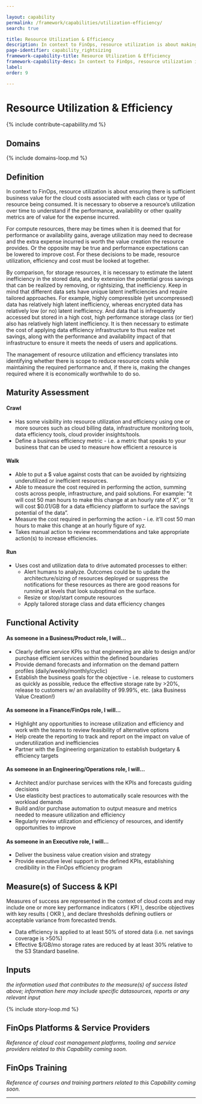 ```yaml
---

layout: capability
permalink: /framework/capabilities/utilization-efficiency/
search: true

title: Resource Utilization & Efficiency
description: In context to FinOps, resource utilization is about making sure you are getting sufficient business value for the cost. It is necessary to observe a resource's utilization over time to understand if the performance, availability or other quality metrics are of value for the expense incurred.
page-identifier: capability_rightsizing
framework-capability-title: Resource Utilization & Efficiency
framework-capability-desc: In context to FinOps, resource utilization is about making sure you are getting sufficient business value for the cost. It is necessary to observe a resource's utilization over time to understand if the performance, availability or other quality metrics are of value for the expense incurred.
label:
order: 9

---
```


# Resource Utilization & Efficiency

{% include contribute-capabiility.md %}

## Domains
<!-- _x-ref to the FinOps Domain(s) to which this Capability corresponds_ -->
{% include domains-loop.md %}


## Definition
In context to FinOps, resource utilization is about ensuring there is sufficient business value for the cloud costs associated with each class or type of resource being consumed. It is necessary to observe a resource’s utilization over time to understand if the performance, availability or other quality metrics are of value for the expense incurred.


For compute resources, there may be times when it is deemed that for performance or availability gains, average utilization may need to decrease and the extra expense incurred is worth the value creation the resource provides. Or the opposite may be true and performance expectations can be lowered to improve cost. For these decisions to be made, resource utilization, efficiency and cost must be looked at together.


By comparison, for storage resources, it is necessary to estimate the latent inefficiency in the stored data, and by extension the potential gross savings that can be realized by removing, or rightsizing, that inefficiency. Keep in mind that different data sets have unique latent inefficiencies and require tailored approaches. For example, highly compressible (yet uncompressed) data has relatively high latent inefficiency, whereas encrypted data has relatively low (or no) latent inefficiency. And data that is infrequently accessed but stored in a high cost, high performance storage class (or tier) also has relatively high latent inefficiency. It is then necessary to estimate the cost of applying data efficiency infrastructure to thus realize net savings, along with the performance and availability impact of that infrastructure to ensure it meets the needs of users and applications.


The management of resource utilization and efficiency translates into identifying whether there is scope to reduce resource costs while maintaining the required performance and, if there is, making the changes required where it is economically worthwhile to do so.




## Maturity Assessment
#### Crawl

- Has some visibility into resource utilization and efficiency using one or more sources such as cloud billing data, infrastructure monitoring tools, data efficiency tools, cloud provider insights/tools.
- Define a business efficiency metric - i.e. a metric that speaks to your business that can be used to measure how efficient a resource is

#### Walk

- Able to put a $ value against costs that can be avoided by rightsizing underutilized or inefficient resources.
- Able to measure the cost required in performing the action, summing costs across people, infrastructure, and paid solutions. For example:  "it will cost 50 man hours to make this change at an hourly rate of X”, or “it will cost $0.01/GB for a data efficiency platform to surface the savings potential of the data”.
- Measure the cost required in performing the action - i.e. it’ll cost 50 man hours to make this change at an hourly figure of xyz.
- Takes manual action to review recommendations and take appropriate action(s) to increase efficiencies.  

#### Run
- Uses cost and utilization data to drive automated processes to either:
  - Alert humans to analyze. Outcomes could be to update the architecture/sizing of resources deployed or suppress the notifications for these resources as there are good reasons for running at levels that look suboptimal on the surface.
  - Resize or stop/start compute resources
  - Apply tailored storage class and data efficiency changes




## Functional Activity
#### As someone in a Business/Product role, I will…
- Clearly define service KPIs so that engineering are able to design and/or purchase efficient services within the defined boundaries
- Provide demand forecasts and information on the demand pattern profiles (daily/weekly/monthly/cyclic)
- Establish the business goals for the objective - i.e. release to customers as quickly as possible, reduce the effective storage rate by >20%, release to customers w/ an availability of 99.99%, etc. (aka Business Value Creation!)

#### As someone in a Finance/FinOps role, I will…
- Highlight any opportunities to increase utilization and efficiency and work with the teams to review feasibility of alternative options
- Help create the reporting to track and report on the impact on value of underutilization and inefficiencies
- Partner with the Engineering organization to establish budgetary & efficiency targets

#### As someone in an Engineering/Operations role, I will...
- Architect and/or purchase services with the KPIs and forecasts guiding decisions
- Use elasticity best practices to automatically scale resources with the workload demands
- Build and/or purchase automation to output measure and metrics needed to measure utilization and efficiency
- Regularly review utilization and efficiency of resources, and identify opportunities to improve

#### As someone in an Executive role, I will…
- Deliver the business value creation vision and strategy
- Provide executive level support in the defined KPIs, establishing credibility in the FinOps efficiency program




## Measure(s) of Success & KPI
Measures of success are represented in the context of cloud costs and may include one or more key performance indicators ( KPI ), describe objectives with key results ( OKR ), and declare thresholds defining outliers or acceptable variance from forecasted trends.

- Data efficiency is applied to at least 50% of stored data (i.e. net savings coverage is >50%)
- Effective $/GB/mo storage rates are reduced by at least 30% relative to the S3 Standard baseline.




## Inputs
_the information used that contributes to the measure(s) of success listed above; information here may include specific datasources, reports or any relevant input_


<!-- ####### Real World Resources ####### -->

{% include story-loop.md %}


## FinOps Platforms & Service Providers
_Reference of cloud cost management platforms, tooling and service providers related to this Capability coming soon._


## FinOps Training
_Reference of courses and training partners related to this Capability coming soon._


---
